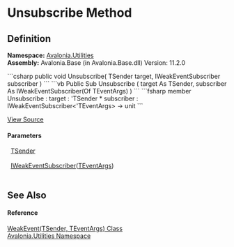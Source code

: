 # Unsubscribe Method




## Definition
**Namespace:** <a href="N_Avalonia_Utilities">Avalonia.Utilities</a>  
**Assembly:** Avalonia.Base (in Avalonia.Base.dll) Version: 11.2.0

<Tabs groupId="api-code-preview">
<TabItem value="csharp" label="C#">
```csharp
public void Unsubscribe(
	TSender target,
	IWeakEventSubscriber<TEventArgs> subscriber
)
```
</TabItem>
<TabItem value="vb" label="VB">
```vb
Public Sub Unsubscribe ( 
	target As TSender,
	subscriber As IWeakEventSubscriber(Of TEventArgs)
)
```
</TabItem>
<TabItem value="fsharp" label="F#">
```fsharp
member Unsubscribe : 
        target : 'TSender * 
        subscriber : IWeakEventSubscriber<'TEventArgs> -> unit 
```
</TabItem>
</Tabs>



<a href="https://github.com/AvaloniaUI/Avalonia/tree/master/src/Avalonia.Base/Utilities/WeakEvent.cs#L41" title="View the source code">View Source</a>



#### Parameters
<dl><dt>  <a href="T_Avalonia_Utilities_WeakEvent_2">TSender</a></dt><dd> </dd><dt>  <a href="T_Avalonia_Utilities_IWeakEventSubscriber_1">IWeakEventSubscriber</a>(<a href="T_Avalonia_Utilities_WeakEvent_2">TEventArgs</a>)</dt><dd> </dd></dl>

## See Also


#### Reference
<a href="T_Avalonia_Utilities_WeakEvent_2">WeakEvent(TSender, TEventArgs) Class</a>  
<a href="N_Avalonia_Utilities">Avalonia.Utilities Namespace</a>  

